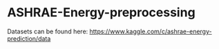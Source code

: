 # ASHRAE-Energy-preprocessing

Datasets can be found here:  https://www.kaggle.com/c/ashrae-energy-prediction/data
